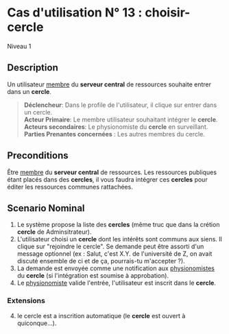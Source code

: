 
# Cas d'utilisation N° 13 :  choisir-cercle

Niveau 1

##	Description

Un utilisateur [membre](https://github.com/PremierLangage/platon-conception/blob/master/acteur/Membre.md) du **serveur central** de ressources souhaite entrer dans un **cercle**. 

> **Déclencheur**: Dans le profile de l'utilisateur, il clique sur entrer dans un cercle.  
> **Acteur Primaire**: Le membre utilisateur souhaitant intégrer le **cercle**.   
> **Acteurs secondaires**: Le physionomiste du **cercle** en surveillant.   
> **Parties Prenantes concernées** : Les autres membres du cercle.      
 
 
## Preconditions

Être [membre](https://github.com/PremierLangage/platon-conception/blob/master/acteur/Membre.md) du **serveur central** de ressources. Les ressources publiques étant placés dans des **cercles**, il vous faudra intégrer ces **cercles** pour éditer les ressources communes rattachées.

## Scenario Nominal

1.	Le système propose la liste des **cercles** (même truc que dans la crétion **cercle** de Adminsitrateur).
2.	L'utilisateur choisi un **cercle** dont les intérêts sont communs aux siens. Il clique sur "rejoindre le cercle". Se demande peut être assorti d'un message optionnel (ex : Salut, c'est X.Y. de l'université de Z, on avait discuté ensemble de ci et de ça, pourrais-tu m'accepter ?).
3.	La demande est envoyée comme une notification aux [physionomistes](https://github.com/PremierLangage/platon-conception/blob/master/acteur/Physionomiste.md) du **cercle** (si l'intégration est soumise à approbation).
4. Le [physionomiste](https://github.com/PremierLangage/platon-conception/blob/master/acteur/Physionomiste.md) valide l'entrée, l'utilisateur est inscrit dans le **cercle**.


###	Extensions

4. le cercle est a inscrition automatique (le **cercle** est ouvert à quiconque...).

